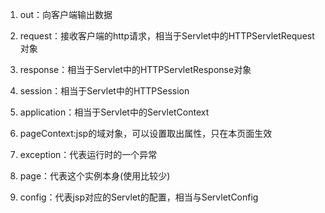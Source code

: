 1. out：向客户端输出数据

2. request：接收客户端的http请求，相当于Servlet中的HTTPServletRequest对象

3. response：相当于Servlet中的HTTPServletResponse对象

4. session：相当于Servlet中的HTTPSession

5. application：相当于Servlet中的ServletContext

6. pageContext:jsp的域对象，可以设置取出属性，只在本页面生效

7. exception：代表运行时的一个异常

8. page：代表这个实例本身(使用比较少)

9. config：代表jsp对应的Servlet的配置，相当与ServletConfig